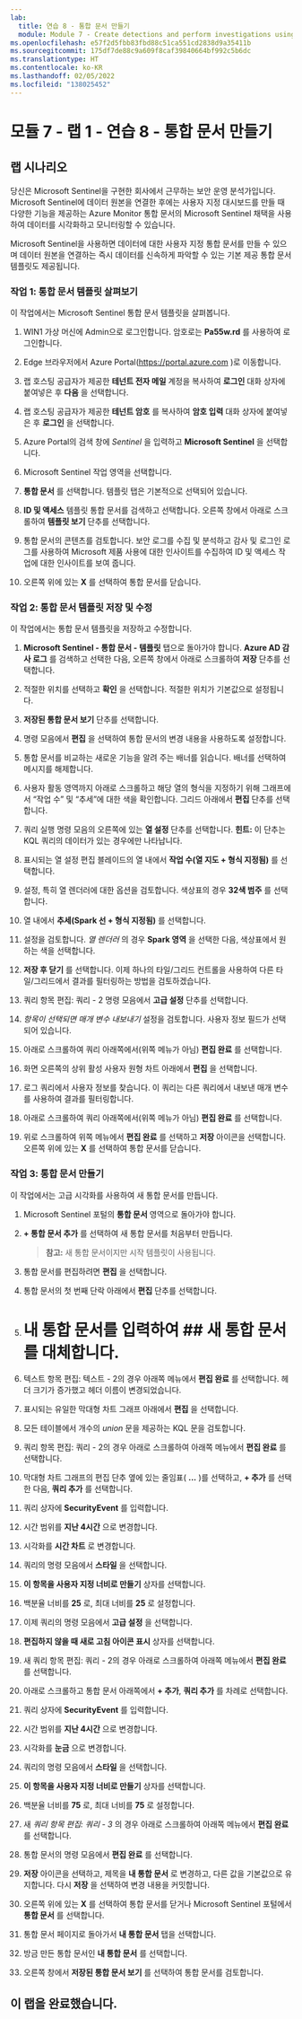 ```yaml
---
lab:
  title: 연습 8 - 통합 문서 만들기
  module: Module 7 - Create detections and perform investigations using Microsoft Sentinel
ms.openlocfilehash: e57f2d5fbb83fbd88c51ca551cd2838d9a35411b
ms.sourcegitcommit: 175df7de88c9a609f8caf39840664bf992c5b6dc
ms.translationtype: HT
ms.contentlocale: ko-KR
ms.lasthandoff: 02/05/2022
ms.locfileid: "138025452"
---
```

# <a name="module-7---lab-1---exercise-8---create-workbooks"></a>모듈 7 - 랩 1 - 연습 8 - 통합 문서 만들기

## <a name="lab-scenario"></a>랩 시나리오

당신은 Microsoft Sentinel을 구현한 회사에서 근무하는 보안 운영 분석가입니다. Microsoft Sentinel에 데이터 원본을 연결한 후에는 사용자 지정 대시보드를 만들 때 다양한 기능을 제공하는 Azure Monitor 통합 문서의 Microsoft Sentinel 채택을 사용하여 데이터를 시각화하고 모니터링할 수 있습니다. 

Microsoft Sentinel을 사용하면 데이터에 대한 사용자 지정 통합 문서를 만들 수 있으며 데이터 원본을 연결하는 즉시 데이터를 신속하게 파악할 수 있는 기본 제공 통합 문서 템플릿도 제공됩니다.


### <a name="task-1-explore-workbook-templates"></a>작업 1: 통합 문서 템플릿 살펴보기

이 작업에서는 Microsoft Sentinel 통합 문서 템플릿을 살펴봅니다.

1. WIN1 가상 머신에 Admin으로 로그인합니다. 암호로는 **Pa55w.rd** 를 사용하여 로그인합니다.  

1. Edge 브라우저에서 Azure Portal(https://portal.azure.com )로 이동합니다.

1. 랩 호스팅 공급자가 제공한 **테넌트 전자 메일** 계정을 복사하여 **로그인** 대화 상자에 붙여넣은 후 **다음** 을 선택합니다.

1. 랩 호스팅 공급자가 제공한 **테넌트 암호** 를 복사하여 **암호 입력** 대화 상자에 붙여넣은 후 **로그인** 을 선택합니다.

1. Azure Portal의 검색 창에 *Sentinel* 을 입력하고 **Microsoft Sentinel** 을 선택합니다.

1. Microsoft Sentinel 작업 영역을 선택합니다.

1. **통합 문서** 를 선택합니다. 템플릿 탭은 기본적으로 선택되어 있습니다.

1. **ID 및 액세스** 템플릿 통합 문서를 검색하고 선택합니다. 오른쪽 창에서 아래로 스크롤하여 **템플릿 보기** 단추를 선택합니다.

1. 통합 문서의 콘텐츠를 검토합니다. 보안 로그를 수집 및 분석하고 감사 및 로그인 로그를 사용하여 Microsoft 제품 사용에 대한 인사이트를 수집하여 ID 및 액세스 작업에 대한 인사이트를 보여 줍니다.

1. 오른쪽 위에 있는 **X** 를 선택하여 통합 문서를 닫습니다.


### <a name="task-2-save-and-modify-a-workbook-template"></a>작업 2: 통합 문서 템플릿 저장 및 수정

이 작업에서는 통합 문서 템플릿을 저장하고 수정합니다.

1. **Microsoft Sentinel - 통합 문서 - 템플릿** 탭으로 돌아가야 합니다. **Azure AD 감사 로그** 를 검색하고 선택한 다음, 오른쪽 창에서 아래로 스크롤하여 **저장** 단추를 선택합니다. 

1. 적절한 위치를 선택하고 **확인** 을 선택합니다. 적절한 위치가 기본값으로 설정됩니다.

1. **저장된 통합 문서 보기** 단추를 선택합니다.

1. 명령 모음에서 **편집** 을 선택하여 통합 문서의 변경 내용을 사용하도록 설정합니다.

1. 통합 문서를 비교하는 새로운 기능을 알려 주는 배너를 읽습니다. 배너를 선택하여 메시지를 해제합니다.

1. 사용자 활동 영역까지 아래로 스크롤하고 해당 열의 형식을 지정하기 위해 그래프에서 “작업 수” 및 “추세”에 대한 색을 확인합니다. 그리드 아래에서 **편집** 단추를 선택합니다.

1. 쿼리 실행 명령 모음의 오른쪽에 있는 **열 설정** 단추를 선택합니다. **힌트:** 이 단추는 KQL 쿼리의 데이터가 있는 경우에만 나타납니다.

1. 표시되는 열 설정 편집 블레이드의 열 내에서 **작업 수(열 지도 + 형식 지정됨)** 를 선택합니다. 

1. 설정, 특히 열 렌더러에 대한 옵션을 검토합니다. 색상표의 경우 **32색 범주** 를 선택합니다.

1. 열 내에서 **추세(Spark 선 + 형식 지정됨)** 를 선택합니다.

1. 설정을 검토합니다. *열 렌더러* 의 경우 **Spark 영역** 을 선택한 다음, 색상표에서 원하는 색을 선택합니다.

1. **저장 후 닫기** 를 선택합니다. 이제 하나의 타일/그리드 컨트롤을 사용하여 다른 타일/그리드에서 결과를 필터링하는 방법을 검토하겠습니다.

1. 쿼리 항목 편집: 쿼리 - 2 명령 모음에서 **고급 설정** 단추를 선택합니다.

1. *항목이 선택되면 매개 변수 내보내기* 설정을 검토합니다. 사용자 정보 필드가 선택되어 있습니다.

1. 아래로 스크롤하여 쿼리 아래쪽에서(위쪽 메뉴가 아님) **편집 완료** 를 선택합니다.

1. 화면 오른쪽의 상위 활성 사용자 원형 차트 아래에서 **편집** 을 선택합니다.  

1. 로그 쿼리에서 사용자 정보를 찾습니다.  이 쿼리는 다른 쿼리에서 내보낸 매개 변수를 사용하여 결과를 필터링합니다.

1. 아래로 스크롤하여 쿼리 아래쪽에서(위쪽 메뉴가 아님) **편집 완료** 를 선택합니다.

1. 위로 스크롤하여 위쪽 메뉴에서 **편집 완료** 를 선택하고 **저장** 아이콘을 선택합니다. 오른쪽 위에 있는 **X** 를 선택하여 통합 문서를 닫습니다.


### <a name="task-3-create-a-workbook"></a>작업 3: 통합 문서 만들기

이 작업에서는 고급 시각화를 사용하여 새 통합 문서를 만듭니다.

1. Microsoft Sentinel 포털의 **통합 문서** 영역으로 돌아가야 합니다.

1. **+ 통합 문서 추가** 를 선택하여 새 통합 문서를 처음부터 만듭니다. 

    >**참고:** 새 통합 문서이지만 시작 템플릿이 사용됩니다.

1. 통합 문서를 편집하려면 **편집** 을 선택합니다.

1. 통합 문서의 첫 번째 단락 아래에서 **편집** 단추를 선택합니다. 

1. # 내 통합 문서를 입력하여 ## 새 통합 문서를 대체합니다. 

1. 텍스트 항목 편집: 텍스트 - 2의 경우 아래쪽 메뉴에서 **편집 완료** 를 선택합니다. 헤더 크기가 증가했고 헤더 이름이 변경되었습니다.

1. 표시되는 유일한 막대형 차트 그래프 아래에서 **편집** 을 선택합니다.

1. 모든 테이블에서 개수의 *union* 문을 제공하는 KQL 문을 검토합니다.

1. 쿼리 항목 편집: 쿼리 - 2의 경우 아래로 스크롤하여 아래쪽 메뉴에서 **편집 완료** 를 선택합니다.

1. 막대형 차트 그래프의 편집 단추 옆에 있는 줄임표( **...** )를 선택하고, **+ 추가** 를 선택한 다음, **쿼리 추가** 를 선택합니다.

1. 쿼리 상자에 **SecurityEvent** 를 입력합니다.

1. 시간 범위를 **지난 4시간** 으로 변경합니다.

1. 시각화를 **시간 차트** 로 변경합니다.

1. 쿼리의 명령 모음에서 **스타일** 을 선택합니다.

1. **이 항목을 사용자 지정 너비로 만들기** 상자를 선택합니다.

1. 백분율 너비를 **25** 로, 최대 너비를 **25** 로 설정합니다. 

1. 이제 쿼리의 명령 모음에서 **고급 설정** 을 선택합니다.

1. **편집하지 않을 때 새로 고침 아이콘 표시** 상자를 선택합니다. 

1. 새 쿼리 항목 편집: 쿼리 - 2의 경우 아래로 스크롤하여 아래쪽 메뉴에서 **편집 완료** 를 선택합니다.

1. 아래로 스크롤하고 통합 문서 아래쪽에서 **+ 추가**, **쿼리 추가** 를 차례로 선택합니다.

1. 쿼리 상자에 **SecurityEvent** 를 입력합니다.

1. 시간 범위를 **지난 4시간** 으로 변경합니다.

1. 시각화를 **눈금** 으로 변경합니다.

1. 쿼리의 명령 모음에서 **스타일** 을 선택합니다.

1. **이 항목을 사용자 지정 너비로 만들기** 상자를 선택합니다.

1. 백분율 너비를 **75** 로, 최대 너비를 **75** 로 설정합니다. 

1. 새 *쿼리 항목 편집: 쿼리 - 3* 의 경우 아래로 스크롤하여 아래쪽 메뉴에서 **편집 완료** 를 선택합니다.

1. 통합 문서의 명령 모음에서 **편집 완료** 를 선택합니다.

1. **저장** 아이콘을 선택하고, 제목을 **내 통합 문서** 로 변경하고, 다른 값을 기본값으로 유지합니다. 다시 **저장** 을 선택하여 변경 내용을 커밋합니다. 

1. 오른쪽 위에 있는 **X** 를 선택하여 통합 문서를 닫거나 Microsoft Sentinel 포털에서 **통합 문서** 를 선택합니다.

1. 통합 문서 페이지로 돌아가서 **내 통합 문서** 탭을 선택합니다.

1. 방금 만든 통합 문서인 **내 통합 문서** 를 선택합니다.

1. 오른쪽 창에서 **저장된 통합 문서 보기** 를 선택하여 통합 문서를 검토합니다.

## <a name="you-have-completed-the-lab"></a>이 랩을 완료했습니다.
